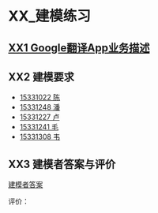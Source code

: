 # XX_建模练习


## [XX1 Google翻译App业务描述](https://github.com/Meal-Order-System/DashBoard/blob/master/teamwork/XX1-Google%E7%BF%BB%E8%AF%91App%E4%B8%9A%E5%8A%A1%E6%8F%8F%E8%BF%B0.pdf)

## XX2 建模要求

- [15331022 陈]()
- [15331248 潘]()
- [15331227 卢]()
- [15331241 毛]()
- [15331308 韦]()

## XX3 建模者答案与评价

[建模者答案]()

评价：